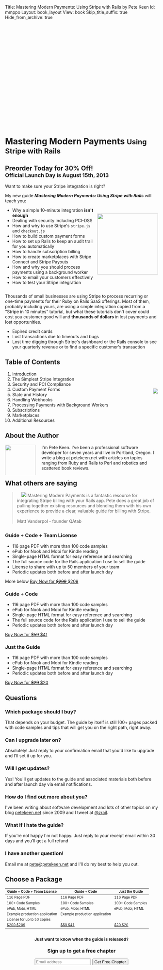 Title: Mastering Modern Payments: Using Stripe with Rails by Pete Keen
Id: mmppo
Layout: book_layout
View: book
Skip_title_suffix: true
Hide_from_archive: true

<div id="paymentModal" class="modal hide fade" role="dialog">
  <div class="modal-body">
    <iframe src="" style="zoom:0.6" width="99.6%" height="550" frameborder="0"></iframe>
  </div>
</div>


<h1 class="book">Mastering Modern Payments <small>Using Stripe with Rails</small></h1>

<h2 class="preorder">Preorder Today for 30% Off!<br><small>Official Launch Day is August 15th, 2013</small></h2>

<div class="question">
Want to make sure your Stripe integration is right?
</div>

<p>
    My new guide <strong><em>Mastering Modern Payments: Using Stripe with Rails</em></strong> will teach you:
</p>

<div>
<img style="float: right; height: 200px; padding-top: 20px;" src="https://d2s7foagexgnc2.cloudfront.net/files/c8d07c7429a014d29fda/book_stack_small.png" />
<ul>
<li>Why a simple 10-minute integration <strong>isn't enough</strong>
<li>Dealing with security including PCI-DSS
<li>How and why to use Stripe's <code>stripe.js</code> and <code>checkout.js</code>
<li>How to build custom payment forms
<li>How to set up Rails to keep an audit trail for you automatically
<li>How to handle subscription billing
<li>How to create marketplaces with Stripe Connect and Stripe Payouts
<li>How and why you should process payments using a background worker
<li>How to email your customers effectively
<li>How to test your Stripe integration
</ul>

<p style="margin-top: 2em">
Thousands of small businesses are using Stripe to process recurring or one-time payments for their Ruby on Rails SaaS offerings. Most of them, probably including yours, are using a simple integration copied from a "Stripe in 10 minutes" tutorial, but what these tutorials don't cover could cost you customer good will and  <strong>thousands of dollars</strong> in lost payments and lost opportunities.</p>

<ul>
<li>Expired credit cards
<li>Lost transactions due to timeouts and bugs
<li>Lost time digging through Stripe's dashboard or the Rails console to see your quarterly revenue or to find a specific customer's transaction
</ul>

<div style="margin-top: 2em; margin-bottom: 2em">
<img style="float: right; margin-left: 20px; padding-top: 100px;" src="https://d2s7foagexgnc2.cloudfront.net/files/a8dab64c9e6402ee7b16/stripe_rails.png">
<h2>Table of Contents</h2>
<ol>
<li>Introduction
<li>The Simplest Stripe Integration
<li>Security and PCI Compliance
<li>Custom Payment Forms
<li>State and History
<li>Handling Webhooks
<li>Processing Payments with Background Workers
<li>Subscriptions
<li>Marketplaces
<li>Additional Resources
</ol>
</div>

<div style="margin-top: 2em; margin-bottom: 2em">
<h2>About the Author</h2>
<p>
<img class="thumbnail" src="https://d2s7foagexgnc2.cloudfront.net/files/54919f94183b56488a1e/me-small.png" style="float:left; margin-right: 20px; height:100px;">
I'm Pete Keen. I've been a professional software developer for seven years and live in Portland, Oregon. I write a blog at petekeen.net with articles on topics ranging from Ruby and Rails to Perl and robotics and scattered book reviews.
</p>
</div>

<div style="margin-top: 2em; margin-bottom: 2em">
<h2>What others are saying</h2>
<blockquote>
<img class="thumbnail pull-right" src="https://d2s7foagexgnc2.cloudfront.net/files/2a34b4be575a85bdf517/matt_vanderpol.jpg" style="margin-left: 1em;">
Mastering Modern Payments is a fantastic resource for integrating Stripe billing with your Rails app. Pete does a great job of pulling together existing resources and blending them with his own experience to provide a clear, valuable guide for billing with Stripe.
<br><br>
Matt Vanderpol - founder QAtab
</blockquote>
</div>

<div class="well">
<h3>Guide + Code + Team License</h3>
<ul class="archive-list">
<li><span class="mmp-icon"><i class="icon-edit"></i></span> 116 page PDF with more than 100 code samples
<li><span class="mmp-icon"><i class="icon-download-alt"></i></span> ePub for Nook and Mobi for Kindle reading
<li><span class="mmp-icon"><i class="icon-html5"></i></span> Single-page HTML format for easy reference and searching
<li><span class="mmp-icon"><i class="icon-code"></i></span> The full source code for the Rails application I use to sell the guide
<li><span class="mmp-icon"><i class="icon-group"></i></span> License to share with up to 50 members of your team
<li><span class="mmp-icon"><i class="icon-bell"></i></span> Periodic updates both before and after launch day
</ul>
<span class="pull-right date">More below <i class="icon-arrow-down"></i></span>
<a class="btn btn-large btn-success payment-button" data-permalink="mastering-modern-payments-team" href="https://sales.petekeen.net/buy/mastering-modern-payments-team">Buy Now for <del>$299</del> $209</a>
</div>

<div class="well highlight">
<h3>Guide + Code</h3>
<ul class="archive-list">
<li><span class="mmp-icon"><i class="icon-edit"></i></span> 116 page PDF with more than 100 code samples
<li><span class="mmp-icon"><i class="icon-download-alt"></i></span> ePub for Nook and Mobi for Kindle reading
<li><span class="mmp-icon"><i class="icon-html5"></i></span> Single-page HTML format for easy reference and searching
<li><span class="mmp-icon"><i class="icon-code"></i></span> The full source code for the Rails application I use to sell the guide
<li><span class="mmp-icon"><i class="icon-bell"></i></span> Periodic updates both before and after launch day
</ul>
<a class="btn btn-large btn-success payment-button" data-permalink="mastering-modern-payments-deluxe" href="https://sales.petekeen.net/buy/mastering-modern-payments-deluxe">Buy Now for <del>$59</del> $41</a>
</div>

<div class="well">
<h3>Just the Guide</h3>
<ul class="archive-list">
<li><span class="mmp-icon"><i class="icon-edit"></i></span> 116 page PDF with more than 100 code samples
<li><span class="mmp-icon"><i class="icon-download-alt"></i></span> ePub for Nook and Mobi for Kindle reading
<li><span class="mmp-icon"><i class="icon-html5"></i></span> Single-page HTML format for easy reference and searching
<li><span class="mmp-icon"><i class="icon-bell"></i></span> Periodic updates both before and after launch day
</ul>
<a class="btn btn-large btn-success payment-button" data-permalink="mastering-modern-payments" href="https://sales.petekeen.net/buy/mastering-modern-payments">Buy Now for <del>$29</del> $20</a></a>
</div>

## Questions

### Which package should I buy?

That depends on your budget. The guide by itself is still 100+ pages packed with code samples and tips that will get you on the right path, right away.

### Can I upgrade later on?

Absolutely! Just reply to your confirmation email that you'd like to upgrade and I'll set it up for you.

### Will I get updates?

Yes! You'll get updates to the guide and associated materials both before and after launch day via email notifications.

### How do I find out more about you?

I've been writing about software development and lots of other topics on my blog <a href="https://www.petekeen.net">petekeen.net</a> since 2009 and I tweet at <a href="https://twitter.com/zrail">@zrail</a>.</p>

### What if I hate the guide?

If you're not happy I'm not happy. Just reply to your receipt email within 30 days and you'll get a full refund

### I have another question!

Email me at <a href="mailto:pete@petekeen.net">pete@petekeen.net</a> and I'll do my best to help you out.

## Choose a Package

<table class="table" style="font-size: 0.8em">
  <thead>
    <tr>
      <th>Guide + Code + Team License</th>
      <th class="highlight">Guide + Code</th>
      <th>Just the Guide</th>
    </tr>
  </thead>
  <tbody>
    <tr>
      <td>116 Page PDF</td>
      <td class="highlight">116 Page PDF</td>
      <td>116 Page PDF</td>
    </tr>
    <tr>
      <td>100+ Code Samples</td>
      <td class="highlight">100+ Code Samples</td>
      <td>100+ Code Samples</td>
    </tr>
    <tr>
      <td>ePub, Mobi, HTML</td>
      <td class="highlight">ePub, Mobi, HTML</td>
      <td>ePub, Mobi, HTML</td>
    </tr>
    <tr>
      <td>Example production application</td>
      <td class="highlight">Example production application</td>
      <td>&nbsp;</td>
    </tr>
    <tr>
      <td>License for up to 50 copies</td>
      <td class="highlight">&nbsp;</td>
      <td>&nbsp;</td>
    </tr>
    <tr>
      <td><a class="btn btn-large btn-success payment-button" data-permalink="mastering-modern-payments-team" href="https://sales.petekeen.net/buy/mastering-modern-payments-team"><del>$299</del> $209</a></td>
      <td class="highlight"><a class="btn btn-large btn-success payment-button" data-permalink="mastering-modern-payments-deluxe" href="https://sales.petekeen.net/buy/mastering-modern-payments-deluxe"><del>$59</del> $41</a></td>
      <td><a class="btn btn-large btn-success payment-button" data-permalink="mastering-modern-payments" href="https://sales.petekeen.net/buy/mastering-modern-payments"><del>$29</del> $20</a></td>
    </tr>
  </tbody>
</table>

<div class="well" style="margin-top: 2em; margin-bottom: 2em; text-align: center;">
  <h3><small>Just want to know when the guide is released?</small><br><br>Sign up to get a free chapter</h3>
  <form action="https://bugsplat.us6.list-manage.com/subscribe/post?u=4d4742d4ee66f8c62af747acb&amp;id=1920a1a25a" method="post" class="form form-big form-inline" target="_blank">
      <div class="input-append">
  	<input type="email" class='text input-xlarge' value="" name="EMAIL" id="mce-EMAIL" placeholder="Email address">
  	<input type="submit" value="Get Free Chapter" name="subscribe" id="mc-embedded-subscribe" class="btn btn-primary btn-large">
      </div>
  </form>
</div>

<script type="text/javascript" src="https://js.stripe.com/v2/"></script>

